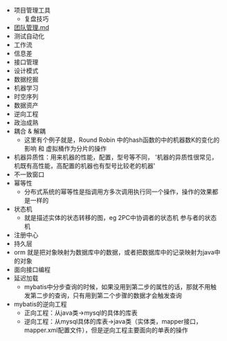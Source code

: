 - 项目管理工具
  - 复盘技巧
- [团队管理.md](%E5%9B%A2%E9%98%9F%E7%AE%A1%E7%90%86.md)
- 测试自动化
- 工作流
- 信息差
- 接口管理
- 设计模式
- 数据挖掘
- 机器学习
- 时空序列
- 数据资产
- 逆向工程
- 政治成熟
- 耦合 & 解耦
  - 这里有个例子就是，Round Robin 中的hash函数的中的机器数K的变化的影响 和 虚拟桶作为分片的操作
- 机器异质性：用来机器的性能，配置，型号等不同， '机器的异质性很常见，机既有高性能，高配置的机器也有型号比较老的机器'
- 不一致窗口
- 幂等性 
  - 分布式系统的幂等性是指调用方多次调用执行同一个操作，操作的效果都是一样的
- 状态机
  - 就是描述实体的状态转移的图，eg 2PC中协调者的状态机 参与者的状态机
- 注册中心
- 持久层
- orm 就是把对象映射为数据库中的数据，或者把数据库中的记录映射为java中的对象
- 面向接口编程
- 延迟加载
  - mybatis中分步查询的时候，如果没用到第二步的属性的话，那就不用触发第二步的查询，只有用到第二个步骤的数据才会触发查询
- mybatis的逆向工程
  - 正向工程：从java类->mysql的具体的库表
  - 逆向工程：从mysql具体的库表->java类（实体类，mapper接口，mapper.xml配置文件），但是逆向工程主要面向的单表的操作